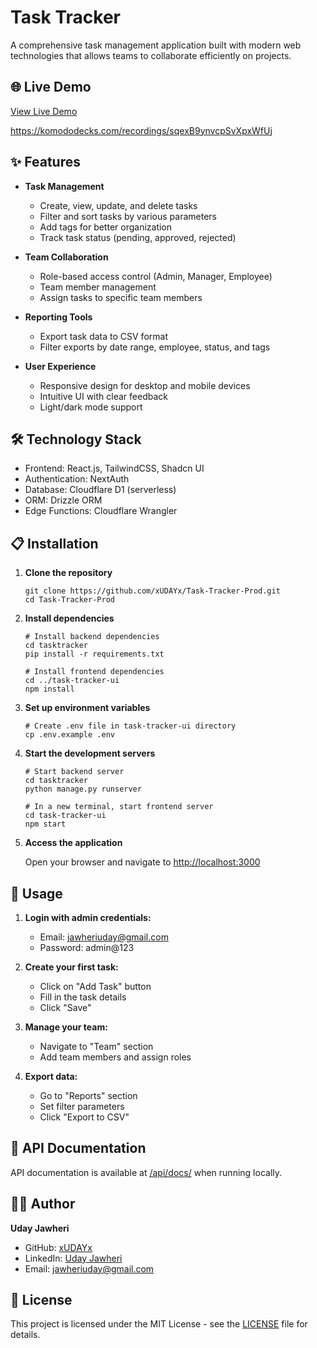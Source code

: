 # Task Tracker

A comprehensive task management application built with modern web technologies that allows teams to collaborate efficiently on projects.

## 🌐 Live Demo

[View Live Demo](https://task-tracker-prod.vercel.app/)

https://komododecks.com/recordings/sqexB9ynvcpSvXpxWfUj

## ✨ Features

- **Task Management**
  - Create, view, update, and delete tasks
  - Filter and sort tasks by various parameters
  - Add tags for better organization
  - Track task status (pending, approved, rejected)

- **Team Collaboration**
  - Role-based access control (Admin, Manager, Employee)
  - Team member management
  - Assign tasks to specific team members

- **Reporting Tools**
  - Export task data to CSV format
  - Filter exports by date range, employee, status, and tags

- **User Experience**
  - Responsive design for desktop and mobile devices
  - Intuitive UI with clear feedback
  - Light/dark mode support

## 🛠️ Technology Stack

- Frontend: React.js, TailwindCSS, Shadcn UI
- Authentication: NextAuth
- Database: Cloudflare D1 (serverless)
- ORM: Drizzle ORM
- Edge Functions: Cloudflare Wrangler

## 📋 Installation

1. **Clone the repository**
   ```
   git clone https://github.com/xUDAYx/Task-Tracker-Prod.git
   cd Task-Tracker-Prod
   ```

2. **Install dependencies**
   ```
   # Install backend dependencies
   cd tasktracker
   pip install -r requirements.txt

   # Install frontend dependencies
   cd ../task-tracker-ui
   npm install
   ```

3. **Set up environment variables**
   ```
   # Create .env file in task-tracker-ui directory
   cp .env.example .env
   ```

4. **Start the development servers**
   ```
   # Start backend server
   cd tasktracker
   python manage.py runserver

   # In a new terminal, start frontend server
   cd task-tracker-ui
   npm start
   ```

5. **Access the application**
   
   Open your browser and navigate to [http://localhost:3000](http://localhost:3000)

## 🚀 Usage

1. **Login with admin credentials:**
   - Email: jawheriuday@gmail.com
   - Password: admin@123

2. **Create your first task:**
   - Click on "Add Task" button
   - Fill in the task details
   - Click "Save"

3. **Manage your team:**
   - Navigate to "Team" section
   - Add team members and assign roles

4. **Export data:**
   - Go to "Reports" section
   - Set filter parameters
   - Click "Export to CSV"

## 📝 API Documentation

API documentation is available at [/api/docs/](http://localhost:8000/api/docs/) when running locally.

## 👨‍💻 Author

**Uday Jawheri**

- GitHub: [xUDAYx](https://github.com/xUDAYx)
- LinkedIn: [Uday Jawheri](https://linkedin.com/in/udayjawheri)
- Email: jawheriuday@gmail.com

## 📄 License

This project is licensed under the MIT License - see the [LICENSE](LICENSE) file for details.
